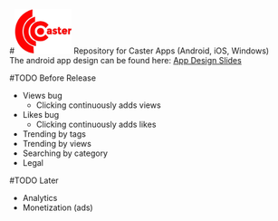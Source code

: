 #<img src="https://github.com/FutureProg/Caster/blob/master/Caster_Resources/title.png?raw=true" width="20%"/>
Repository for Caster Apps (Android, iOS, Windows) <br/>
The android app design can be found here: <a href="https://docs.google.com/presentation/d/1mL2SCdt58fwieVYCdFVPcE_G-W3EwfM3spEyMYp2hkk/edit?usp=sharing">App Design Slides</a>

#TODO Before Release

* Views bug
  * Clicking continuously adds views
* Likes bug
  * Clicking continuously adds likes
* Trending by tags
* Trending by views
* Searching by category
* Legal

#TODO Later
* Analytics
* Monetization (ads)
